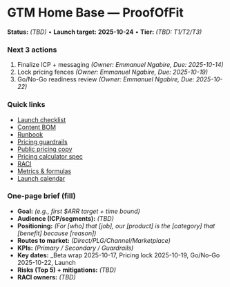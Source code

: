 # GTM Home Base — ProofOfFit

**Status:** _(TBD)_ • **Launch target:** **2025-10-24** • **Tier:** _(TBD: T1/T2/T3)_

### Next 3 actions
1. Finalize ICP + messaging _(Owner: Emmanuel Ngabire, Due: 2025-10-14)_
2. Lock pricing fences _(Owner: Emmanuel Ngabire, Due: 2025-10-19)_
3. Go/No-Go readiness review _(Owner: Emmanuel Ngabire, Due: 2025-10-22)_

### Quick links
- [Launch checklist](./launch-checklist.md)
- [Content BOM](./content-bom.md)
- [Runbook](./runbook.md)
- [Pricing guardrails](./pricing-guardrails.md)
- [Public pricing copy](./pricing-page.md)
- [Pricing calculator spec](./pricing-calculator-spec.md)
- [RACI](./raci.md)
- [Metrics & formulas](./metrics.md)
- [Launch calendar](./calendar.md)

### One-page brief (fill)
- **Goal:** _(e.g., first $ARR target + time bound)_
- **Audience (ICP/segments):** _(TBD)_
- **Positioning:** _(For [who] that [job], our [product] is the [category] that [benefit] because [reason])_
- **Routes to market:** _(Direct/PLG/Channel/Marketplace)_
- **KPIs:** _(Primary / Secondary / Guardrails)_
- **Key dates:** _Beta wrap 2025-10-17, Pricing lock 2025-10-19, Go/No-Go 2025-10-22, Launch 
- **Risks (Top 5) + mitigations:** _(TBD)_
- **RACI owners:** _(TBD)_
